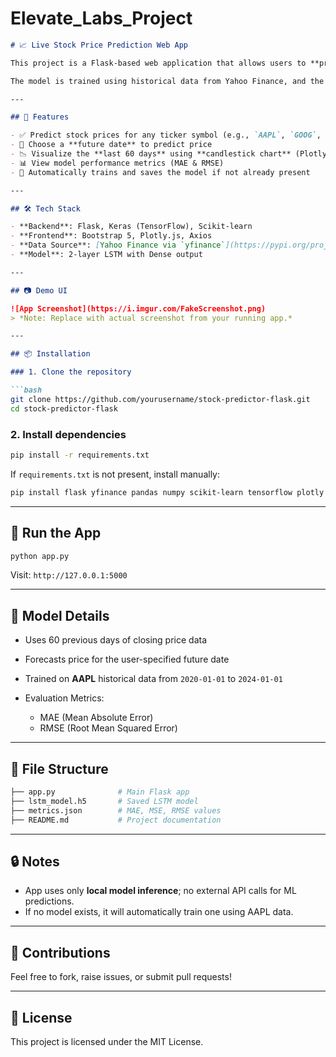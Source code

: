 # Elevate_Labs_Project

````markdown
# 📈 Live Stock Price Prediction Web App

This project is a Flask-based web application that allows users to **predict future stock prices** using an **LSTM (Long Short-Term Memory)** neural network and visualize recent price movements via an interactive **candlestick chart**. 

The model is trained using historical data from Yahoo Finance, and the app includes metrics such as **MAE** and **RMSE** to indicate model accuracy.

---

## 🚀 Features

- ✅ Predict stock prices for any ticker symbol (e.g., `AAPL`, `GOOG`, `MSFT`)
- 📆 Choose a **future date** to predict price
- 📉 Visualize the **last 60 days** using **candlestick chart** (Plotly)
- 📊 View model performance metrics (MAE & RMSE)
- 🔁 Automatically trains and saves the model if not already present

---

## 🛠️ Tech Stack

- **Backend**: Flask, Keras (TensorFlow), Scikit-learn
- **Frontend**: Bootstrap 5, Plotly.js, Axios
- **Data Source**: [Yahoo Finance via `yfinance`](https://pypi.org/project/yfinance/)
- **Model**: 2-layer LSTM with Dense output

---

## 📷 Demo UI

![App Screenshot](https://i.imgur.com/FakeScreenshot.png)
> *Note: Replace with actual screenshot from your running app.*

---

## 📦 Installation

### 1. Clone the repository

```bash
git clone https://github.com/yourusername/stock-predictor-flask.git
cd stock-predictor-flask
````

### 2. Install dependencies

```bash
pip install -r requirements.txt
```

If `requirements.txt` is not present, install manually:

```bash
pip install flask yfinance pandas numpy scikit-learn tensorflow plotly
```

---

## 🚦 Run the App

```bash
python app.py
```

Visit: `http://127.0.0.1:5000`

---

## 🧠 Model Details

* Uses 60 previous days of closing price data
* Forecasts price for the user-specified future date
* Trained on **AAPL** historical data from `2020-01-01` to `2024-01-01`
* Evaluation Metrics:

  * MAE (Mean Absolute Error)
  * RMSE (Root Mean Squared Error)

---

## 📂 File Structure

```bash
├── app.py              # Main Flask app
├── lstm_model.h5       # Saved LSTM model
├── metrics.json        # MAE, MSE, RMSE values
├── README.md           # Project documentation
```

---

## 🔒 Notes

* App uses only **local model inference**; no external API calls for ML predictions.
* If no model exists, it will automatically train one using AAPL data.

---

## 🤝 Contributions

Feel free to fork, raise issues, or submit pull requests!

---

## 📄 License

This project is licensed under the MIT License.
